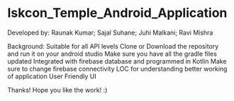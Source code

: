 # Iskcon_Temple_Android_Application
Developed by: 
Raunak Kumar; Sajal Suhane; Juhi Malkani; Ravi Mishra

Background:
Suitable for all API levels
Clone or Download the repository and run it on your android studio
Make sure you have all the gradle files updated
Integrated with firebase database and programmed in Kotlin
Make sure to change firebase connectivity LOC for understanding better working of application
User Friendly UI

Thanks! Hope you like the work! :)
